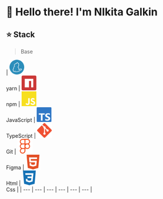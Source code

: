 # 👋 Hello there! I'm NIkita Galkin


## ⭐ Stack 
> Base

| <img src="./yarn-color.svg" width="40px" height="40px"><br><span>yarn</span> | <img src="./npm-color.svg" width="40px" height="40px"><br><span>npm</span> | <img src="./javascript-color.svg" width="40px" height="40px"><br><span>JavaScript</span> | <img src="./typescript-color.svg" width="40px" height="40px"><br><span>TypeScript</span> | <img src="./git-color.svg" width="40px" height="40px"><br><span>Git</span> | <img src="./figma-color.svg" width="40px" height="40px"><br><span>Figma</span> | <img src="./html5-color.svg" width="40px" height="40px"><br><span>Html</span> | <img src="./css3-color.svg" width="40px" height="40px"><br><span>Css</span> |
| --- | --- | --- | --- | --- | --- |



